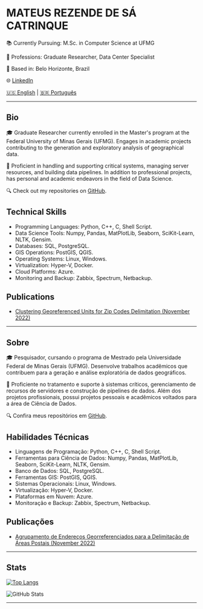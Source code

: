 # MATEUS REZENDE DE SÁ CATRINQUE

📚 Currently Pursuing: M.Sc. in Computer Science at UFMG

💼 Professions: Graduate Researcher, Data Center Specialist

📍 Based in: Belo Horizonte, Brazil

🌐 [LinkedIn](https://www.linkedin.com/in/mcatrinque) 

 [🇺🇸 English](#bio) | [🇧🇷 Português](#sobre)
 
---

## Bio

🎓 Graduate Researcher currently enrolled in the Master's program at the Federal University of Minas Gerais (UFMG). Engages in academic projects contributing to the generation and exploratory analysis of geographical data.

💼 Proficient in handling and supporting critical systems, managing server resources, and building data pipelines. In addition to professional projects, has personal and academic endeavors in the field of Data Science.

🔍 Check out my repositories on [GitHub](https://github.com/mcatrinque?tab=repositories).

## Technical Skills

- Programming Languages: Python, C++, C, Shell Script.
- Data Science Tools: Numpy, Pandas, MatPlotLib, Seaborn, SciKit-Learn, NLTK, Gensim. 
- Databases: SQL, PostgreSQL.
- GIS Operations: PostGIS, QGIS.
- Operating Systems: Linux, Windows.
- Virtualization: Hyper-V, Docker.
- Cloud Platforms: Azure.
- Monitoring and Backup: Zabbix, Spectrum, Netbackup.

## Publications
- [Clustering Georeferenced Units for Zip Codes Delimitation (November 2022)](http://mtc-m16c.sid.inpe.br/col/sid.inpe.br/mtc-m16c/2022/12.16.16.30/doc/thisInformationItemHomePage.html)

---

## Sobre
🎓 Pesquisador, cursando o programa de Mestrado pela Universidade Federal de Minas Gerais (UFMG). Desenvolve trabalhos acadêmicos que contribuem para a geração e análise exploratória de dados geográficos. 

💼 Proficiente no tratamento e suporte à sistemas críticos, gerenciamento de recursos de servidores e construção de pipelines de dados. Além dos projetos profissionais, possui projetos pessoais e acadêmicos voltados para a área de Ciência de Dados. 

🔍 Confira meus repositórios em [GitHub](https://github.com/mcatrinque?tab=repositories).
 
## Habilidades Técnicas
- Linguagens de Programação: Python, C++, C, Shell Script.
- Ferramentas para Ciência de Dados: Numpy, Pandas, MatPlotLib, Seaborn, SciKit-Learn, NLTK, Gensim.
- Banco de Dados: SQL, PostgreSQL.
- Ferramentas GIS: PostGIS, QGIS.
- Sistemas Operacionais: Linux, Windows.
- Virtualização: Hyper-V, Docker.
- Plataformas em Nuvem: Azure.
- Monitoração e Backup: Zabbix, Spectrum, Netbackup.

## Publicações
- [Agrupamento de Endereços Georreferenciados para a Delimitação de Áreas Postais (November 2022)](http://mtc-m16c.sid.inpe.br/col/sid.inpe.br/mtc-m16c/2022/12.16.16.30/doc/thisInformationItemHomePage.html)

---

## Stats

[![Top Langs](https://github-readme-stats.vercel.app/api/top-langs/?username=mcatrinque&layout=compact)](https://github.com/mcatrinque/github-readme-stats)

![GitHub Stats](https://github-readme-stats.vercel.app/api?username=mcatrinque&hide=contribs,prs)

--- 
